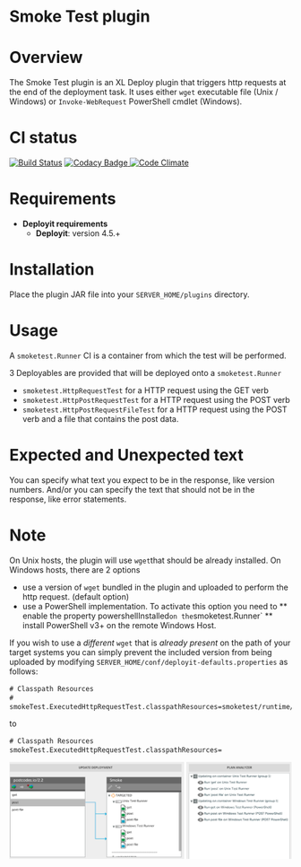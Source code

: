 # Smoke Test plugin #

# Overview #

The Smoke Test plugin is an XL Deploy plugin that triggers http requests at the end of the deployment task. It uses either `wget` executable file (Unix / Windows) or `Invoke-WebRequest` PowerShell cmdlet (Windows).


# CI status #

[![Build Status][xld-smoke-test-plugin-travis-image]][xld-smoke-test-plugin-travis-url]
[![Codacy Badge][xld-smoke-test-plugin-codacy-image] ][xld-smoke-test-plugin-codacy-url]
[![Code Climate][xld-smoke-test-plugin-code-climate-image] ][xld-smoke-test-plugin-code-climate-url]

[xld-smoke-test-plugin-travis-image]: https://travis-ci.org/xebialabs-community/xld-smoke-test-plugin.svg?branch=master
[xld-smoke-test-plugin-travis-url]: https://travis-ci.org/xebialabs-community/xld-smoke-test-plugin
[xld-smoke-test-plugin-codacy-image]: https://api.codacy.com/project/badge/Grade/49e14532522f4d6f8326b1899efd8cd3
[xld-smoke-test-plugin-codacy-url]: https://www.codacy.com/app/joris-dewinne/xld-smoke-test-plugin
[xld-smoke-test-plugin-code-climate-image]: https://codeclimate.com/github/xebialabs-community/xld-smoke-test-plugin/badges/gpa.svg
[xld-smoke-test-plugin-code-climate-url]: https://codeclimate.com/github/xebialabs-community/xld-smoke-test-plugin



# Requirements #

* **Deployit requirements**
	* **Deployit**: version 4.5.+

# Installation #

Place the plugin JAR file into your `SERVER_HOME/plugins` directory.

# Usage #

A `smoketest.Runner` CI is a container from which the test will be performed.

3 Deployables are provided that will be deployed onto a `smoketest.Runner`

* `smoketest.HttpRequestTest` for a HTTP request using the GET verb
* `smoketest.HttpPostRequestTest` for a HTTP request using the POST verb
* `smoketest.HttpPostRequestFileTest` for a HTTP request using the POST verb and a file that contains the post data.

# Expected and Unexpected text #

You can specify what text you expect to be in the response, like version numbers. And/or you can specify the text that should not be in the response, like error statements.


# Note #

On Unix hosts, the plugin will use `wget`that should be already installed.
On Windows hosts, there are 2 options

* use a version of `wget` bundled in the plugin and uploaded to perform the http request. (default option)
* use a PowerShell implementation. To activate this option you need to
** enable the property powershellInstalled` on the `smoketest.Runner`
** install PowerShell v3+ on the remote Windows Host.


If you wish to use a _different_ `wget` that is _already present_ on the path of your target systems you can simply prevent the included version from being uploaded by modifying `SERVER_HOME/conf/deployit-defaults.properties` as follows:

	# Classpath Resources
	# smokeTest.ExecutedHttpRequestTest.classpathResources=smoketest/runtime/wget.exe

to

	# Classpath Resources
	smokeTest.ExecutedHttpRequestTest.classpathResources=


![XLD Smoke Test plugin in action](images/xld-smoke-test-inaction.png)